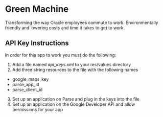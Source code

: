 # Green Machine
Transforming the way Oracle employees commute to work.
Environmentally friendly and lowering costs and time it takes to get to work.

## API Key Instructions
In order for this app to work you must do the following:

1. Add a file named _api_keys.xml_ to your res/values directory
2. Add three string resources to the file with the following names
  - google_maps_key
  - parse_app_id
  - parse_client_id
3. Set up an application on Parse and plug in the keys into the file
4. Set up an application on the Google Developer API and allow permissions for your app
